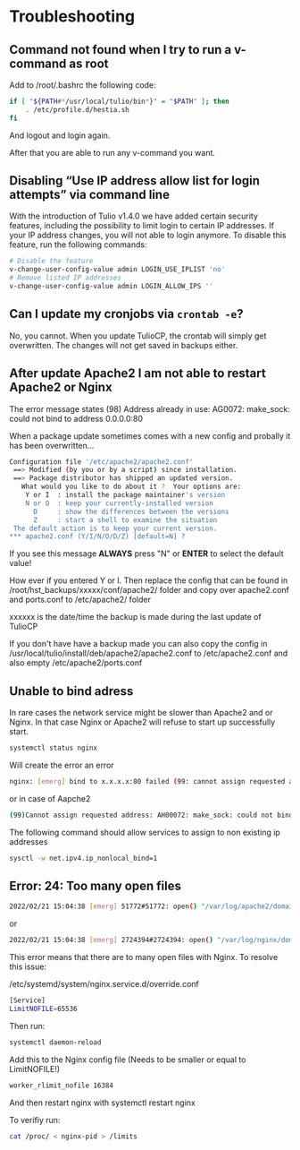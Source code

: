 # Troubleshooting

## Command not found when I try to run a v-command as root

Add to /root/.bashrc the following code:

```bash
if [ "${PATH#*/usr/local/tulio/bin*}" = "$PATH" ]; then
	. /etc/profile.d/hestia.sh
fi
```

And logout and login again.

After that you are able to run any v-command you want.

## Disabling “Use IP address allow list for login attempts” via command line

With the introduction of Tulio v1.4.0 we have added certain security features, including the possibility to limit login to certain IP addresses. If your IP address changes, you will not able to login anymore. To disable this feature, run the following commands:

```bash
# Disable the feature
v-change-user-config-value admin LOGIN_USE_IPLIST 'no'
# Remove listed IP addresses
v-change-user-config-value admin LOGIN_ALLOW_IPS ''
```

## Can I update my cronjobs via `crontab -e`?

No, you cannot. When you update TulioCP, the crontab will simply get overwritten. The changes will not get saved in backups either.

## After update Apache2 I am not able to restart Apache2 or Nginx

The error message states (98) Address already in use: AG0072: make_sock: could not bind to address 0.0.0.0:80

When a package update sometimes comes with a new config and probally it has been overwritten...

```bash
Configuration file '/etc/apache2/apache2.conf'
 ==> Modified (by you or by a script) since installation.
 ==> Package distributor has shipped an updated version.
   What would you like to do about it ?  Your options are:
	Y or I  : install the package maintainer's version
	N or O  : keep your currently-installed version
	  D     : show the differences between the versions
	  Z     : start a shell to examine the situation
 The default action is to keep your current version.
*** apache2.conf (Y/I/N/O/D/Z) [default=N] ?
```

If you see this message **ALWAYS** press "N" or **ENTER** to select the default value!

How ever if you entered Y or I. Then replace the config that can be found in /root/hst_backups/xxxxx/conf/apache2/ folder and copy over apache2.conf and ports.conf to /etc/apache2/ folder

xxxxxx is the date/time the backup is made during the last update of TulioCP

If you don't have have a backup made you can also copy the config in /usr/local/tulio/install/deb/apache2/apache2.conf to /etc/apache2.conf and also empty /etc/apache2/ports.conf

## Unable to bind adress

In rare cases the network service might be slower than Apache2 and or Nginx. In that case Nginx or Apache2 will refuse to start up successfully start.

```bash
systemctl status nginx
```

Will create the error an error

```bash
nginx: [emerg] bind to x.x.x.x:80 failed (99: cannot assign requested address)
```

or in case of Aapche2

```bash
(99)Cannot assign requested address: AH00072: make_sock: could not bind to address x.x.x.x:8443
```

The following command should allow services to assign to non existing ip addresses

```bash
sysctl -w net.ipv4.ip_nonlocal_bind=1
```

## Error: 24: Too many open files

```bash
2022/02/21 15:04:38 [emerg] 51772#51772: open() "/var/log/apache2/domains/<redactedforprivacy>.error.log" failed (24: Too many open files)
```

or

```bash
2022/02/21 15:04:38 [emerg] 2724394#2724394: open() "/var/log/nginx/domains/xxx.error.log" failed (24: Too many open files)
```

This error means that there are to many open files with Nginx. To resolve this issue:

/etc/systemd/system/nginx.service.d/override.conf

```bash
[Service]
LimitNOFILE=65536
```

Then run:

```bash
systemctl daemon-reload
```

Add this to the Nginx config file (Needs to be smaller or equal to LimitNOFILE!)

```bash
worker_rlimit_nofile 16384
```

And then restart nginx with systemctl restart nginx

To verifiy run:

```bash
cat /proc/ < nginx-pid > /limits
```
